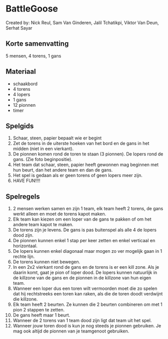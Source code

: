 # BattleGoose
Created by: Nick Reul, Sam Van Ginderen, Jalil Tchatikpi, Viktor Van Deun, Serhat Sayar

## Korte samenvatting
5 mensen, 4 torens, 1 gans

## Materiaal
 - schaakbord
 - 4 torens
 - 4 lopers
 - 1 gans
 - 12 pionnen
 - timer

## Spelgids
 1. Schaar, steen, papier bepaalt wie er begint
 2. Zet de torens in de uiterste hoeken van het bord en de gans in het midden (niet in een vierkant).
 3. De pionnen komen rond de toren te staan (3 pionnen). De lopers rond de gans. (Zie foto beginpositie).
 4. Het team dat schaar, steen, papier heeft gewonnen mag beginnen met hun beurt, dan het andere team en dan de gans.
 5. Het spel is gedaan als er geen torens of geen lopers meer zijn.
 6. HAVE FUN!!!!

## Spelregels
 1. 2 mensen werken samen en zijn 1 team, elk team heeft 2 torens, de gans werkt alleen en moet de torens kapot maken.
 2. Elk team kan kiezen om een loper van de gans te pakken of om het andere team kapot te maken.
 3. De torens zijn je levens. De gans is pas buitenspel als alle 4 de lopers dood zijn.
 4. De pionnen kunnen enkel 1 stap per keer zetten en enkel verticaal en horizontaal.
 5. De lopers kunnen enkel diagonaal maar mogen zo ver mogelijk gaan in 1 rechte lijn.
 6. De torens kunnen niet bewegen.
 7. In een 2x2 vierkant rond de gans en de torens is er een kill zone. Als je daarin komt, gaat je pion of loper dood. De lopers kunnen natuurlijk in de killzone van de gans en de pionnen in de killzone van hun eigen team.
 8. Wanneer een loper dus een toren wilt vermoorden moet die zo spelen dat hij rechtstreeks een toren kan raken, als die de toren doodt verdwijnt die killzone.
 9. Elk team heeft 2 beurten. Ze kunnen die 2 beurten combineren om met 1 pion 2 stappen te zetten.
 10. De gans heeft maar 1 beurt.
 11. Wanneer de 2 torens van 1 team dood zijn ligt dat team uit het spel.
 12. Wanneer jouw toren dood is kun je nog steeds je pionnen gebruiken. Je mag ook altijd de pionnen van je teamgenoot gebruiken.
